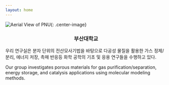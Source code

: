 ```yaml
---
layout: home
---
```


![Aerial View of PNU](/images/pnu_campus.jpg){: .center-image}
<h3><p style="text-align: center;">부산대학교</p></h3>

우리 연구실은 분자 단위의 전산모사기법을 바탕으로 다공성 물질을 활용한 가스 정제/분리, 에너지 저장, 촉매 반응등 화학 공학의 기초 및 응용 연구들을 수행하고 있다.

Our group investigates porous materials for gas purification/separation, energy storage, and catalysis applications using molecular modeling methods.
